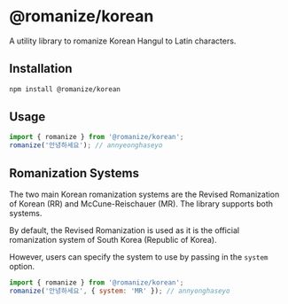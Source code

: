 # @romanize/korean

A utility library to romanize Korean Hangul to Latin characters.

## Installation

```bash
npm install @romanize/korean
```

## Usage

```js
import { romanize } from '@romanize/korean';
romanize('안녕하세요'); // annyeonghaseyo
```

## Romanization Systems

The two main Korean romanization systems are the Revised Romanization of Korean (RR) and McCune-Reischauer (MR). The library supports both systems.

By default, the Revised Romanization is used as it is the official romanization system of South Korea (Republic of Korea). 

However, users can specify the system to use by passing in the `system` option.

```js
import { romanize } from '@romanize/korean';
romanize('안녕하세요', { system: 'MR' }); // annyonghaseyo
```

